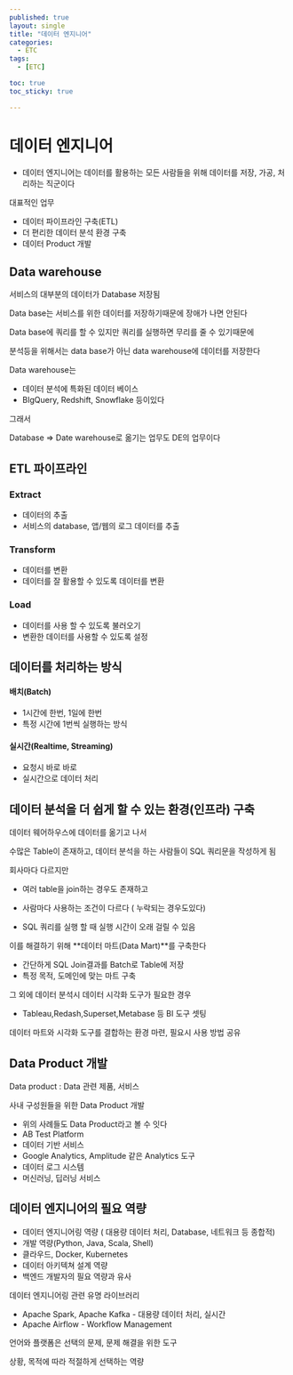 ```yaml
---
published: true
layout: single
title: "데이터 엔지니어"
categories:
  - ETC
tags:
  - [ETC]

toc: true
toc_sticky: true

---
```


# 데이터 엔지니어

- 데이터 엔지니어는 데이터를 활용하는 모든 사람들을 위해 데이터를 저장, 가공, 처리하는 직군이다

대표적인 업무

- 데이터 파이프라인 구축(ETL)
- 더 편리한 데이터 분석 환경 구축
- 데이터 Product 개발

## Data warehouse

서비스의 대부분의 데이터가 Database 저장됨

Data base는 서비스를 위한 데이터를 저장하기때문에 장애가 나면 안된다

Data base에 쿼리를 할 수 있지만 쿼리를 실행하면 무리를 줄 수 있기때문에

분석등을 위해서는 data base가 아닌 data warehouse에 데이터를 저장한다



Data warehouse는

- 데이터 분석에 특화된 데이터 베이스
- BIgQuery, Redshift, Snowflake 등이있다

그래서

Database => Date warehouse로 옮기는 업무도 DE의 업무이다



## ETL 파이프라인

### Extract 

- 데이터의 추출
- 서비스의 database, 앱/웹의 로그 데이터를 추출



### Transform

- 데이터를 변환
- 데이터를 잘 활용할 수 있도록 데이터를 변환



###  Load

- 데이터를 사용 할 수 있도록 불러오기
- 변환한 데이터를 사용할 수 있도록 설정



## 데이터를 처리하는 방식

#### 배치(Batch)

- 1시간에 한번, 1일에 한번
- 특정 시간에 1번씩 실행하는 방식



#### 실시간(Realtime, Streaming)

- 요청시 바로 바로
- 실시간으로 데이터 처리



## 데이터 분석을 더 쉽게 할 수 있는 환경(인프라) 구축

데이터 웨어하우스에 데이터를 옮기고 나서

수많은 Table이 존재하고, 데이터 분석을 하는 사람들이 SQL 쿼리문을 작성하게 됨



회사마다 다르지만

- 여러 table을 join하는 경우도 존재하고

- 사람마다 사용하는 조건이 다르다 ( 누락되는 경우도있다)

- SQL 쿼리를 실행 할 때 실행 시간이 오래 걸릴 수 있음



이를 해결하기 위해 **데이터 마트(Data Mart)**를 구축한다

- 간단하게 SQL Join결과를 Batch로 Table에 저장
- 특정 목적, 도메인에 맞는 마트 구축



그 외에 데이터 분석시 데이터 시각화 도구가 필요한 경우

- Tableau,Redash,Superset,Metabase 등 BI 도구 셋팅

데이터 마트와 시각화 도구를 결합하는 환경 마련, 필요시 사용 방법 공유



## Data Product 개발

Data product : Data 관련 제품, 서비스



사내 구성원들을 위한 Data Product 개발

- 위의 사례들도 Data Product라고 볼 수 잇다
- AB Test Platform
- 데이터 기반 서비스
- Google Analytics, Amplitude 같은 Analytics 도구
- 데이터 로그 시스템
- 머신러닝, 딥러닝 서비스



## 데이터 엔지니어의 필요 역량

- 데이터 엔지니어링 역량 ( 대용량 데이터 처리, Database, 네트워크 등 종합적)
- 개발 역량(Python, Java, Scala, Shell)
- 클라우드, Docker, Kubernetes
- 데이터 아키텍쳐 설계 역량
- 백엔드 개발자의 필요 역량과 유사



데이터 엔지니어링 관련 유명 라이브러리

- Apache Spark, Apache Kafka -  대용량 데이터 처리, 실시간
- Apache Airflow - Workflow Management



언어와 플랫폼은 선택의 문제, 문제 해결을 위한 도구

상황, 목적에 따라 적절하게 선택하는 역량
